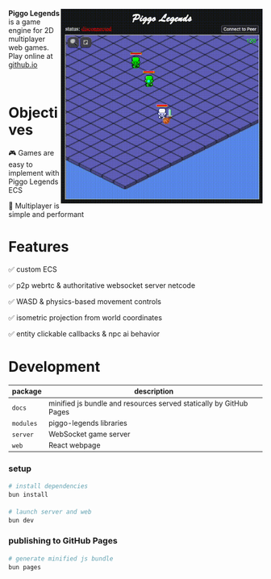 <img align="right" src="piggo-legends.gif" style="width:400px"> __Piggo Legends__ is a game engine for 2D multiplayer web games. Play online at [github.io](https://alexanderclarktx.github.io/piggo-legends/) 
<!-- 
<p align="center">
  <img src="piggo-legends.gif" style="width:400px">
</p> -->
<br clear="left"/>

# Objectives

🎮 Games are easy to implement with Piggo Legends ECS

👾 Multiplayer is simple and performant

# Features

✅ custom ECS

✅ p2p webrtc & authoritative websocket server netcode

✅ WASD & physics-based movement controls

✅ isometric projection from world coordinates

✅ entity clickable callbacks & npc ai behavior

# Development

|package|description|
|--|--|
|`docs`| minified js bundle and resources served statically by GitHub Pages
|`modules`| piggo-legends libraries
|`server`| WebSocket game server
|`web`| React webpage

### setup

```bash
# install dependencies
bun install

# launch server and web
bun dev
```

### publishing to GitHub Pages
```bash
# generate minified js bundle
bun pages
```
